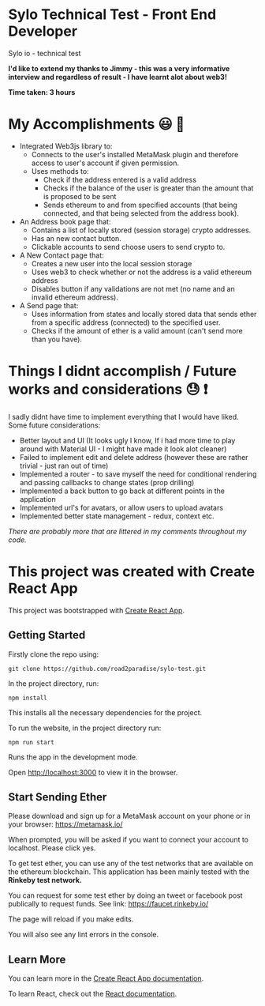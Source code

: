 # Sylo Technical Test - Front End Developer
Sylo io - technical test

**I'd like to extend my thanks to Jimmy - this was a very informative interview and regardless of result - I have learnt alot about web3!**

**Time taken: 3 hours**


# My Accomplishments :smiley: :tada:
- Integrated Web3js library to:
    - Connects to the user's installed MetaMask plugin and therefore access to user's account if given permission.
    - Uses methods to:
        - Check if the address entered is a valid address 
        - Checks if the balance of the user is greater than the amount that is proposed to be sent
        - Sends ethereum to and from specified accounts (that being connected, and that being selected from the address book).
- An Address book page that:
    - Contains a list of locally stored (session storage) crypto addresses.
    - Has an new contact button.
    - Clickable accounts to send choose users to send crypto to.
- A New Contact page that:
    - Creates a new user into the local session storage
    - Uses web3 to check whether or not the address is a valid ethereum address
    - Disables button if any validations are not met (no name and an invalid ethereum address).
- A Send page that:
    - Uses information from states and locally stored data that sends ether from a specific address (connected) to the specified user.
    - Checks if the amount of ether is a valid amount (can't send more than you have).


# Things I didnt accomplish / Future works and considerations :sweat: :exclamation:
I sadly didnt have time to implement everything that I would have liked.
Some future considerations: 

- Better layout and UI (It looks ugly I know, If i had more time to play around with Material UI - I might have made it look alot cleaner)
- Failed to implement edit and delete address (however these are rather trivial - just ran out of time)
- Implemented a router - to save myself the need for conditional rendering and passing callbacks to change states (prop drilling)
- Implemented a back button to go back at different points in the application
- Implemented url's for avatars, or allow users to upload avatars
- Implemented better state management - redux, context etc.

*There are probably more that are littered in my comments throughout my code.*

# This project was created with Create React App

This project was bootstrapped with [Create React App](https://github.com/facebook/create-react-app).

## Getting Started

Firstly clone the repo using:

```
git clone https://github.com/road2paradise/sylo-test.git
```

In the project directory, run:

```
npm install 
```
This installs all the necessary dependencies for the project.

To run the website, in the project directory run:

```
npm run start
```

Runs the app in the development mode.

Open [http://localhost:3000](http://localhost:3000) to view it in the browser.

## Start Sending Ether

Please download and sign up for a MetaMask account on your phone or in your browser: https://metamask.io/

When prompted, you will be asked if you want to connect your account to localhost. Please click yes.

To get test ether, you can use any of the test networks that are available on the ethereum blockchain. This application has been mainly tested with the **Rinkeby test network.**

You can request for some test ether by doing an tweet or facebook post publically to request funds. See link: https://faucet.rinkeby.io/

The page will reload if you make edits. 

You will also see any lint errors in the console.

## Learn More

You can learn more in the [Create React App documentation](https://facebook.github.io/create-react-app/docs/getting-started).

To learn React, check out the [React documentation](https://reactjs.org/).
